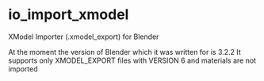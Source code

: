# io_import_xmodel
XModel Importer (.xmodel_export) for Blender

At the moment the version of Blender which it was written for is 3.2.2
It supports only XMODEL_EXPORT files with VERSION 6 and materials are not imported